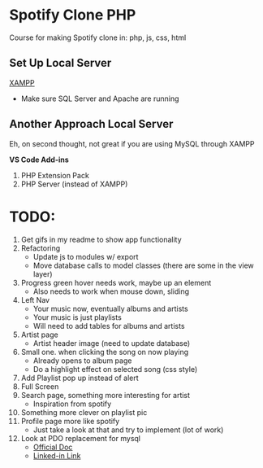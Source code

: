 # Spotify Clone PHP

Course for making Spotify clone in: php, js, css, html

## Set Up Local Server

[XAMPP](https://www.apachefriends.org/index.html)

- Make sure SQL Server and Apache are running

## Another Approach Local Server

Eh, on second thought, not great if you are using MySQL through XAMPP

**VS Code Add-ins**

1. PHP Extension Pack
1. PHP Server (instead of XAMPP)

# TODO:

1. Get gifs in my readme to show app functionality
1. Refactoring
   - Update js to modules w/ export
   - Move database calls to model classes (there are some in the view layer)
1. Progress green hover needs work, maybe up an element
   - Also needs to work when mouse down, sliding
1. Left Nav
   - Your music now, eventually albums and artists
   - Your music is just playlists
   - Will need to add tables for albums and artists
1. Artist page
   - Artist header image (need to update database)
1. Small one. when clicking the song on now playing
   - Already opens to album page
   - Do a highlight effect on selected song (css style)
1. Add Playlist pop up instead of alert
1. Full Screen
1. Search page, something more interesting for artist
   - Inspiration from spotify
1. Something more clever on playlist pic
1. Profile page more like spotify
   - Just take a look at that and try to implement (lot of work)
1. Look at PDO replacement for mysql
   - [Official Doc](https://www.php.net/manual/en/book.pdo.php)
   - [Linked-in Link](https://www.linkedin.com/pulse/why-should-you-switch-pdo-from-mysql-mysqli-diwaker-mishra/)
